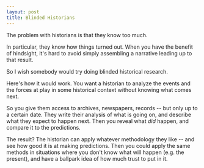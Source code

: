 ```yaml
---
layout: post
title: Blinded Historians
---
```




The problem with historians is that they know too much.

In particular, they know how things turned out. When you have the benefit of hindsight, it's hard to avoid simply assembling a narrative leading up to that result.

So I wish somebody would try doing blinded historical research.

Here's how it would work. You want a historian to analyze the events and the forces at play in some historical context without knowing what comes next.

So you give them access to archives, newspapers, records -- but only up to a certain date. They write their analysis of what is going on, and describe what they expect to happen next. Then you reveal what *did* happen, and compare it to the predictions.

The result? The historian can apply whatever methodology they like -- and see how good it is at making predictions. Then you could apply the same methods in situations where you don't know what will happen (e.g. the present), and have a ballpark idea of how much trust to put in it.

